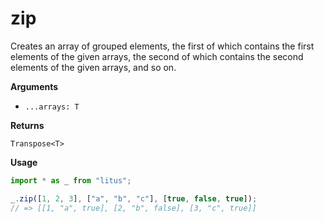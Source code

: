 # zip

Creates an array of grouped elements, the first of which contains the first
elements of the given arrays, the second of which contains the second elements
of the given arrays, and so on.

**Arguments**

- `...arrays: T`

**Returns**

`Transpose<T>`

**Usage**

```ts
import * as _ from "litus";

_.zip([1, 2, 3], ["a", "b", "c"], [true, false, true]);
// => [[1, "a", true], [2, "b", false], [3, "c", true]]
```
